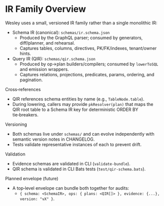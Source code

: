 # IR Family Overview

Wesley uses a small, versioned IR family rather than a single monolithic IR:

- Schema IR (canonical): `schemas/ir.schema.json`
  - Produced by the GraphQL parser; consumed by generators, diff/planner, and rehearsal.
  - Captures tables, columns, directives, PK/FK/indexes, tenant/owner hints.
- Query IR (QIR): `schemas/qir.schema.json`
  - Produced by op→plan builders/compilers; consumed by `lowerToSQL` and emission wrappers.
  - Captures relations, projections, predicates, params, ordering, and pagination.

Cross‑references
- QIR references schema entities by name (e.g., `TableNode.table`).
- During lowering, callers may provide `pkResolver(plan)` that maps the QIR root table to a Schema IR key for deterministic ORDER BY tie‑breakers.

Versioning
- Both schemas live under `schemas/` and can evolve independently with semantic version notes in CHANGELOG.
- Tests validate representative instances of each to prevent drift.

Validation
- Evidence schemas are validated in CLI (`validate-bundle`).
- QIR schema is validated in CLI Bats tests (`test/qir-schema.bats`).

Planned envelope (future)
- A top‑level envelope can bundle both together for audits:
  - `{ schema: <SchemaIR>, ops: { plans: <QIR[]> }, evidence: {...}, version: "vX" }`.

